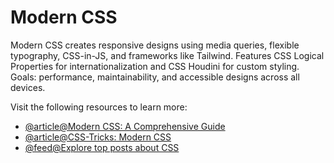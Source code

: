 # Modern CSS

Modern CSS creates responsive designs using media queries, flexible typography, CSS-in-JS, and frameworks like Tailwind. Features CSS Logical Properties for internationalization and CSS Houdini for custom styling. Goals: performance, maintainability, and accessible designs across all devices.

Visit the following resources to learn more:

- [@article@Modern CSS: A Comprehensive Guide](https://moderncss.dev/)
- [@article@CSS-Tricks: Modern CSS](https://css-tricks.com/modern-css/)
- [@feed@Explore top posts about CSS](https://app.daily.dev/tags/css?ref=roadmapsh)